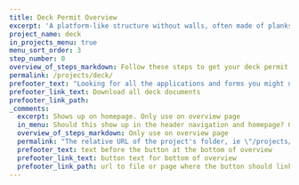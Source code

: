 ```yaml
---
title: Deck Permit Overview
excerpt: 'A platform-like structure without walls, often made of planks, that no one will live on and is typically used for lounging and gathering.'
project_name: deck
in_projects_menu: true
menu_sort_order: 3
step_number: 0
overview_of_steps_markdown: Follow these steps to get your deck permit.
permalink: /projects/deck/
prefooter_text: "Looking for all the applications and forms you might need for permitting a deck? We've got you covered."
prefooter_link_text: Download all deck documents
prefooter_link_path:
_comments:
  excerpt: Shows up on homepage. Only use on overview page
  in_menu: Should this show up in the header navigation and homepage? Only use on overview page
  overview_of_steps_markdown: Only use on overview page
  permalink: "The relative URL of the project's folder, ie \"/projects/project-folder/\". Only use on overview page"
  prefooter_text: text before the button at the bottom of overview
  prefooter_link_text: button text for bottom of overview
  prefooter_link_path: url to file or page where the button should link
---
```



